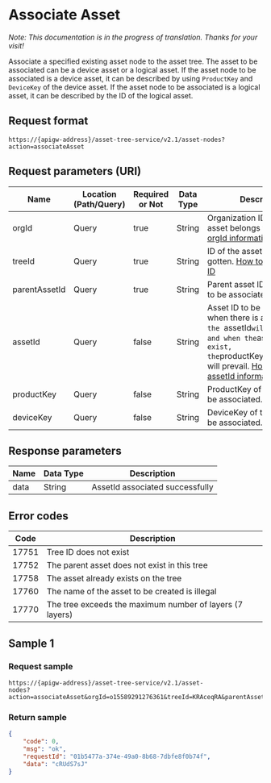 # Associate Asset

*Note:  This documentation is in the progress of translation. Thanks for your visit!*

Associate a specified existing asset node to the asset tree. The asset to be associated can be a device asset or a logical asset. If the asset node to be associated is a device asset, it can be described by using `ProductKey` and `DeviceKey` of the device asset. If the asset node to be associated is a logical asset, it can be described by the ID of the logical asset.

## Request format

```
https://{apigw-address}/asset-tree-service/v2.1/asset-nodes?action=associateAsset
```

## Request parameters (URI)

| Name | Location (Path/Query) | Required or Not | Data Type | Description |
|---------------|------------------|----------|-----------|--------------|
| orgId         | Query            | true     | String    | Organization ID which the asset belongs to. [How to get orgId information](/docs/api/en/latest/api_faqs#how-to-get-orgid-information-orgid)                |
| treeId        | Query            | true    | String    | ID of the asset tree to be gotten. [How to get asset tree ID](/docs/api/en/latest/api_faqs#id)        |
| parentAssetId | Query            | true    | String    | Parent asset ID of the asset to be associated.  |
| assetId  | Query            | false    | String    | Asset ID to be associated; when there is an 'assetId`, the `assetId` will prevail, and when the `assetId` does not exist, the `productKey` and `deviceKey` will prevail. [How to get assetId information](/docs/api/en/latest/api_faqs.html#how-to-get-assetid-information-assetid)  |
| productKey  | Query            | false    | String    | ProductKey of the device to be associated.  |
| deviceKey  | Query            | false    | String    | DeviceKey of the device to be associated.  |



## Response parameters

| Name | Data Type | Description |
|-------------|-----------------------------------|-----------------------------|
| data| String                            | AssetId associated successfully              |


## Error codes

| Code | Description    |
|-----------|-----------------------------|
| 17751 | Tree ID does not exist              |
| 17752| The parent asset does not exist in this tree          |
| 17758 | The asset already exists on the tree            |
| 17760 | The name of the asset to be created is illegal      |
| 17770| The tree exceeds the maximum number of layers (7 layers) |



## Sample 1

### Request sample

```
https://{apigw-address}/asset-tree-service/v2.1/asset- 
nodes?action=associateAsset&orgId=o15589291276361&treeId=KRAceqRA&parentAssetId=LGRCJVDc&productKey=UwXL9jmm&deviceKey=eacdsz9IGJ
```

### Return sample

```json
{ 
    "code": 0, 
    "msg": "ok", 
    "requestId": "01b5477a-374e-49a0-8b68-7dbfe8f0b74f", 
    "data": "cRUdS7sJ" 
} 
```

